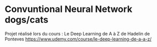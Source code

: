 # Convuntional Neural Network dogs/cats
Projet réalisé lors du cours : Le Deep Learning de A à Z de Hadelin de Ponteves
https://www.udemy.com/course/le-deep-learning-de-a-a-z/
